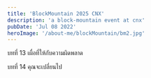 ```yaml
---
title: 'BlockMountain 2025 CNX'
description: 'a block-mountain event at cnx'
pubDate: 'Jul 08 2022'
heroImage: '/about-me/blockMountain/bm2.jpg'
---
```

บทที่ 13 เผื่อที่ให้กับความผิดพลาด


บทที่ 14 คุณจะเปลี่ยนไป
